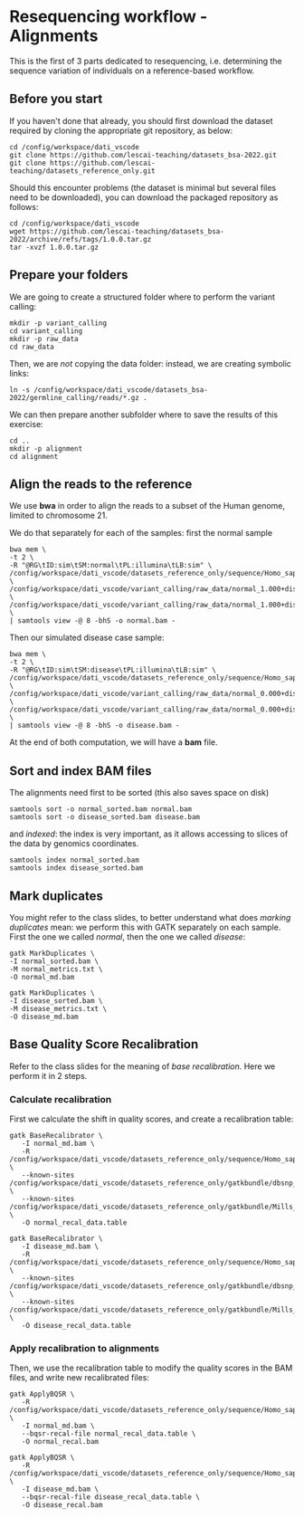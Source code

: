 # Resequencing workflow - Alignments

This is the first of 3 parts dedicated to resequencing, i.e. determining the sequence variation of individuals on a reference-based workflow.

## Before you start

If you haven't done that already, you should first download the dataset required by cloning the appropriate git repository, as below:

```{bash}
cd /config/workspace/dati_vscode
git clone https://github.com/lescai-teaching/datasets_bsa-2022.git
git clone https://github.com/lescai-teaching/datasets_reference_only.git
```

Should this encounter problems (the dataset is minimal but several files need to be downloaded), you can download the packaged repository as follows:

```{bash}
cd /config/workspace/dati_vscode
wget https://github.com/lescai-teaching/datasets_bsa-2022/archive/refs/tags/1.0.0.tar.gz
tar -xvzf 1.0.0.tar.gz
```


## Prepare your folders

We are going to create a structured folder where to perform the variant calling:

```{bash}
mkdir -p variant_calling
cd variant_calling
mkdir -p raw_data
cd raw_data
```

Then, we are *not* copying the data folder: instead, we are creating symbolic links:


```{bash}
ln -s /config/workspace/dati_vscode/datasets_bsa-2022/germline_calling/reads/*.gz .
```

We can then prepare another subfolder where to save the results of this exercise:

```{bash}
cd ..
mkdir -p alignment
cd alignment
```


## Align the reads to the reference

We use **bwa** in order to align the reads to a subset of the Human genome, limited to chromosome 21.

We do that separately for each of the samples: first the normal sample

```{bash}
bwa mem \
-t 2 \
-R "@RG\tID:sim\tSM:normal\tPL:illumina\tLB:sim" \
/config/workspace/dati_vscode/datasets_reference_only/sequence/Homo_sapiens_assembly38_chr21.fasta \
/config/workspace/dati_vscode/variant_calling/raw_data/normal_1.000+disease_0.000_1.fq.gz \
/config/workspace/dati_vscode/variant_calling/raw_data/normal_1.000+disease_0.000_2.fq.gz \
| samtools view -@ 8 -bhS -o normal.bam -
```

Then our simulated disease case sample:


```{bash}
bwa mem \
-t 2 \
-R "@RG\tID:sim\tSM:disease\tPL:illumina\tLB:sim" \
/config/workspace/dati_vscode/datasets_reference_only/sequence/Homo_sapiens_assembly38_chr21.fasta \
/config/workspace/dati_vscode/variant_calling/raw_data/normal_0.000+disease_1.000_1.fq.gz \
/config/workspace/dati_vscode/variant_calling/raw_data/normal_0.000+disease_1.000_2.fq.gz \
| samtools view -@ 8 -bhS -o disease.bam -
```

At the end of both computation, we will have a **bam** file.

## Sort and index BAM files

The alignments need first to be sorted (this also saves space on disk)

```{bash}
samtools sort -o normal_sorted.bam normal.bam
samtools sort -o disease_sorted.bam disease.bam
```

and *indexed*: the index is very important, as it allows accessing to slices of the data by genomics coordinates.

```{bash}
samtools index normal_sorted.bam
samtools index disease_sorted.bam
```


## Mark duplicates

You might refer to the class slides, to better understand what does *marking duplicates* mean: we perform this with GATK separately on each sample. First the one we called *normal*, then the one we called *disease*:

```{bash}
gatk MarkDuplicates \
-I normal_sorted.bam \
-M normal_metrics.txt \
-O normal_md.bam

gatk MarkDuplicates \
-I disease_sorted.bam \
-M disease_metrics.txt \
-O disease_md.bam
```


## Base Quality Score Recalibration

Refer to the class slides for the meaning of *base recalibration*. Here we perform it in 2 steps.

### Calculate recalibration

First we calculate the shift in quality scores, and create a recalibration table:

```{bash}
gatk BaseRecalibrator \
   -I normal_md.bam \
   -R /config/workspace/dati_vscode/datasets_reference_only/sequence/Homo_sapiens_assembly38_chr21.fasta \
   --known-sites /config/workspace/dati_vscode/datasets_reference_only/gatkbundle/dbsnp_144.hg38_chr21.vcf.gz \
   --known-sites /config/workspace/dati_vscode/datasets_reference_only/gatkbundle/Mills_and_1000G_gold_standard.indels.hg38_chr21.vcf.gz \
   -O normal_recal_data.table

gatk BaseRecalibrator \
   -I disease_md.bam \
   -R /config/workspace/dati_vscode/datasets_reference_only/sequence/Homo_sapiens_assembly38_chr21.fasta \
   --known-sites /config/workspace/dati_vscode/datasets_reference_only/gatkbundle/dbsnp_144.hg38_chr21.vcf.gz \
   --known-sites /config/workspace/dati_vscode/datasets_reference_only/gatkbundle/Mills_and_1000G_gold_standard.indels.hg38_chr21.vcf.gz \
   -O disease_recal_data.table
```

### Apply recalibration to alignments

Then, we use the recalibration table to modify the quality scores in the BAM files, and write new recalibrated files:


```{bash}
gatk ApplyBQSR \
   -R /config/workspace/dati_vscode/datasets_reference_only/sequence/Homo_sapiens_assembly38_chr21.fasta \
   -I normal_md.bam \
   --bqsr-recal-file normal_recal_data.table \
   -O normal_recal.bam

gatk ApplyBQSR \
   -R /config/workspace/dati_vscode/datasets_reference_only/sequence/Homo_sapiens_assembly38_chr21.fasta \
   -I disease_md.bam \
   --bqsr-recal-file disease_recal_data.table \
   -O disease_recal.bam
```